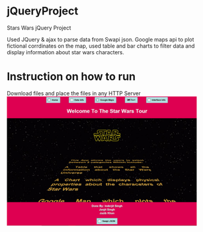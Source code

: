 # jQueryProject
Stars Wars jQuery Project 

Used JQuery & ajax to parse data from Swapi json. Google maps api to plot fictional corrdinates on the map, used table and bar charts to filter data and display information about star wars characters.

# Instruction on how to run
Download files and place the files in any HTTP Server 
![Alt text](FinalProject/images/showcase.PNG)
